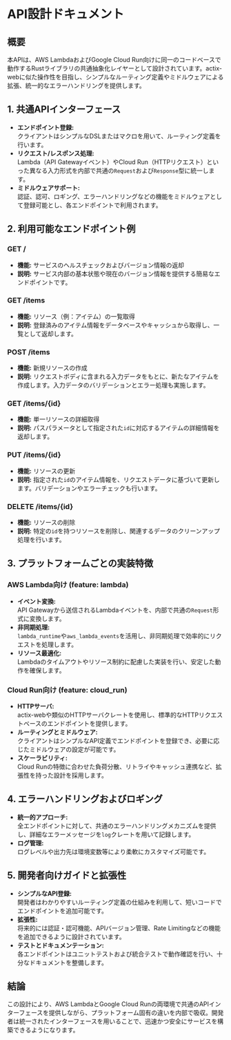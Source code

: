# API設計ドキュメント

## 概要
本APIは、AWS LambdaおよびGoogle Cloud Run向けに同一のコードベースで動作するRustライブラリの共通抽象化レイヤーとして設計されています。actix-webに似た操作性を目指し、シンプルなルーティング定義やミドルウェアによる拡張、統一的なエラーハンドリングを提供します。

## 1. 共通APIインターフェース
- **エンドポイント登録:**  
  クライアントはシンプルなDSLまたはマクロを用いて、ルーティング定義を行います。
- **リクエスト/レスポンス処理:**  
  Lambda（API Gatewayイベント）やCloud Run（HTTPリクエスト）といった異なる入力形式を内部で共通の`Request`および`Response`型に統一します。
- **ミドルウェアサポート:**  
  認証、認可、ロギング、エラーハンドリングなどの機能をミドルウェアとして登録可能とし、各エンドポイントで利用されます。

## 2. 利用可能なエンドポイント例
### GET /
- **機能:** サービスのヘルスチェックおよびバージョン情報の返却  
- **説明:** サービス内部の基本状態や現在のバージョン情報を提供する簡易なエンドポイントです。

### GET /items
- **機能:** リソース（例：アイテム）の一覧取得  
- **説明:** 登録済みのアイテム情報をデータベースやキャッシュから取得し、一覧として返却します。

### POST /items
- **機能:** 新規リソースの作成  
- **説明:** リクエストボディに含まれる入力データをもとに、新たなアイテムを作成します。入力データのバリデーションとエラー処理も実施します。

### GET /items/{id}
- **機能:** 単一リソースの詳細取得  
- **説明:** パスパラメータとして指定された`id`に対応するアイテムの詳細情報を返却します。

### PUT /items/{id}
- **機能:** リソースの更新  
- **説明:** 指定された`id`のアイテム情報を、リクエストデータに基づいて更新します。バリデーションやエラーチェックも行います。

### DELETE /items/{id}
- **機能:** リソースの削除  
- **説明:** 特定の`id`を持つリソースを削除し、関連するデータのクリーンアップ処理を行います。

## 3. プラットフォームごとの実装特徴
### AWS Lambda向け (feature: lambda)
- **イベント変換:**  
  API Gatewayから送信されるLambdaイベントを、内部で共通の`Request`形式に変換します。
- **非同期処理:**  
  `lambda_runtime`や`aws_lambda_events`を活用し、非同期処理で効率的にリクエストを処理します。
- **リソース最適化:**  
  Lambdaのタイムアウトやリソース制約に配慮した実装を行い、安定した動作を確保します。

### Cloud Run向け (feature: cloud_run)
- **HTTPサーバ:**  
  actix-webや類似のHTTPサーバクレートを使用し、標準的なHTTPリクエストベースのエンドポイントを提供します。
- **ルーティングとミドルウェア:**  
  クライアントはシンプルなAPI定義でエンドポイントを登録でき、必要に応じたミドルウェアの設定が可能です。
- **スケーラビリティ:**  
  Cloud Runの特徴に合わせた負荷分散、リトライやキャッシュ連携など、拡張性を持った設計を採用します。

## 4. エラーハンドリングおよびロギング
- **統一的アプローチ:**  
  全エンドポイントに対して、共通のエラーハンドリングメカニズムを提供し、詳細なエラーメッセージを`log`クレートを用いて記録します。
- **ログ管理:**  
  ログレベルや出力先は環境変数等により柔軟にカスタマイズ可能です。

## 5. 開発者向けガイドと拡張性
- **シンプルなAPI登録:**  
  開発者はわかりやすいルーティング定義の仕組みを利用して、短いコードでエンドポイントを追加可能です。
- **拡張性:**  
  将来的には認証・認可機能、APIバージョン管理、Rate Limitingなどの機能を追加できるように設計されています。
- **テストとドキュメンテーション:**  
  各エンドポイントはユニットテストおよび統合テストで動作確認を行い、十分なドキュメントを整備します。

## 結論
この設計により、AWS LambdaとGoogle Cloud Runの両環境で共通のAPIインターフェースを提供しながら、プラットフォーム固有の違いを内部で吸収。開発者は統一されたインターフェースを用いることで、迅速かつ安全にサービスを構築できるようになります。